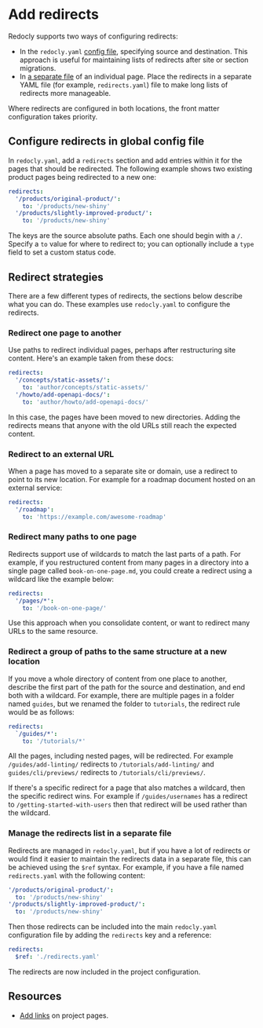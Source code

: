 # Add redirects

Redocly supports two ways of configuring redirects:

- In the `redocly.yaml` [config file](#configure-redirects-in-global-config-file), specifying source and destination.
  This approach is useful for maintaining lists of redirects after site or section migrations.
- In [a separate file](#manage-the-redirects-list-in-a-separate-file) of an individual page.
  Place the redirects in a separate YAML file (for example, `redirects.yaml`) file to make long lists of redirects more manageable.

Where redirects are configured in both locations, the front matter configuration takes priority.

## Configure redirects in global config file

In `redocly.yaml`, add a `redirects` section and add entries within it for the pages that should be redirected.
The following example shows two existing product pages being redirected to a new one:

```yaml
redirects:
  '/products/original-product/':
    to: '/products/new-shiny'
  '/products/slightly-improved-product/':
    to: '/products/new-shiny'
```

The keys are the source absolute paths. Each one should begin with a `/`.
Specify a `to` value for where to redirect to; you can optionally include a `type` field to set a custom status code.

## Redirect strategies

There are a few different types of redirects, the sections below describe what you can do.
These examples use `redocly.yaml` to configure the redirects.

### Redirect one page to another

Use paths to redirect individual pages, perhaps after restructuring site content. Here's an example taken from these docs:

```yaml
redirects:
  '/concepts/static-assets/':
    to: 'author/concepts/static-assets/'
  '/howto/add-openapi-docs/':
    to: 'author/howto/add-openapi-docs/'
```

In this case, the pages have been moved to new directories.
Adding the redirects means that anyone with the old URLs still reach the expected content.

### Redirect to an external URL

When a page has moved to a separate site or domain, use a redirect to point to its new location.
For example for a roadmap document hosted on an external service:

```yaml
redirects:
  '/roadmap':
    to: 'https://example.com/awesome-roadmap'
```

### Redirect many paths to one page

Redirects support use of wildcards to match the last parts of a path.
For example, if you restructured content from many pages in a directory into a single page called `book-on-one-page.md`, you could create a redirect using a wildcard like the example below:

```yaml
redirects:
  '/pages/*':
    to: '/book-on-one-page/'
```

Use this approach when you consolidate content, or want to redirect many URLs to the same resource.

### Redirect a group of paths to the same structure at a new location

If you move a whole directory of content from one place to another, describe the first part of the path for the source and destination, and end both with a wildcard. For example, there are multiple pages in a folder named `guides`, but we renamed the folder to `tutorials`, the redirect rule would be as follows:

```yaml
redirects:
  `/guides/*':
    to: '/tutorials/*'
```

All the pages, including nested pages, will be redirected.
For example `/guides/add-linting/` redirects to `/tutorials/add-linting/` and `guides/cli/previews/` redirects to `/tutorials/cli/previews/`.

If there's a specific redirect for a page that also matches a wildcard, then the specific redirect wins. For example if `/guides/usernames` has a redirect to `/getting-started-with-users` then that redirect will be used rather than the wildcard.

### Manage the redirects list in a separate file

Redirects are managed in `redocly.yaml`, but if you have a lot of redirects or would find it easier to maintain the redirects data in a separate file, this can be achieved using the `$ref` syntax.
For example, if you have a file named `redirects.yaml` with the following content:

```yaml
'/products/original-product/':
  to: '/products/new-shiny'
'/products/slightly-improved-product/':
  to: '/products/new-shiny'
```

Then those redirects can be included into the main `redocly.yaml` configuration file by adding the `redirects` key and a reference:

```yaml
redirects:
  $ref: './redirects.yaml'
```

The redirects are now included in the project configuration.

## Resources

- [Add links](./links.md) on project pages.
